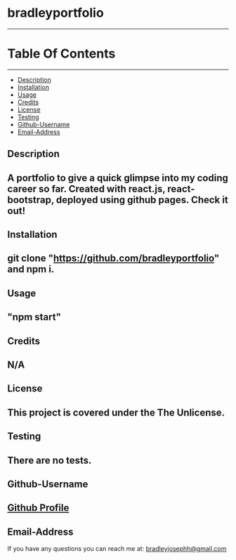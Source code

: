 # bradleyportfolio
  ----------------------------------
  
  # Table Of Contents
  -------------------
  * [Description](#description)
  * [Installation](#installation)
  * [Usage](#usage)
  * [Credits](#credits)
  * [License](#license)
  * [Testing](#testing)
  * [Github-Username](#github-username)
  * [Email-Address](#email-address)
  
  ## Description
  A portfolio to give a quick glimpse into my coding career so far. Created with react.js, react-bootstrap, deployed using github pages. Check it out!
  --
  ## Installation
   git clone "https://github.com/bradleyportfolio" and npm i.
  --
  ## Usage
   "npm start"
  --
  ## Credits
   N/A
  --
  ## License
  This project is covered under the The Unlicense.
  --
  ## Testing
   There are no tests.
  --
  ## Github-Username
  [Github Profile](https://github.com/bradleyjosephh)
  --
  ## Email-Address
  If you have any questions you can reach me at:
   bradleyjosephh@gmail.com

